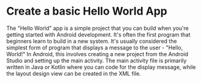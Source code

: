 # Create a basic Hello World App

The "Hello World" app is a simple project that you can build when you're getting started with Android development. It's often the first program that beginners learn to build in a new system. It's usually considered the simplest form of program that displays a message to the user - "Hello, World!" In Android, this involves creating a new project from the Android Studio and setting up the main activity. The main activity file is primarily written in Java or Kotlin where you can code for the display message, while the layout design view can be created in the XML file.